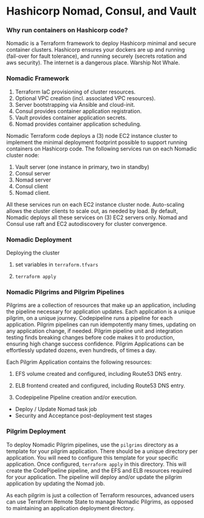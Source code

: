 # Hashicorp Nomad, Consul, and Vault

### Why run containers on Hashicorp code?  

Nomadic is a Terraform framework to deploy Hashicorp minimal and secure container clusters.  Hashicorp ensures your dockers are up and running (fail-over for fault tolerance), and running securely (secrets rotation and aws security). The internet is a dangerous place. Warship Not Whale.


### Nomadic Framework

1. Terraform IaC provisioning of cluster resources.
2. Optional VPC creation (incl. associated VPC resources).
3. Server bootstrapping via Ansible and cloud-init.
4. Consul provides container application registration.
5. Vault provides container application secrets.
6. Nomad provides container application scheduling.

Nomadic Terraform code deploys a (3) node EC2 instance cluster to implement the minimal deployment footprint possible to support running containers on Hashicorp code. The following services run on each Nomadic cluster node:

  1. Vault server (one instance in primary, two in standby)
  2. Consul server
  3. Nomad server
  4. Consul client
  5. Nomad client.

All these services run on each EC2 instance cluster node. Auto-scaling allows the cluster clients to scale out, as needed by load. By default, Nomadic deploys all these services on (3) EC2 servers only. Nomad and Consul use raft and EC2 autodiscovery for cluster convergence.





### Nomadic Deployment

Deploying the cluster

1. set variables in `terraform.tfvars`

2. `terraform apply`




### Nomadic Pilgrims and Pilgrim Pipelines

Pilgrims are a collection of resources that make up an application, including the pipeline necessary for application updates. Each application is a unique pilgrim, on a unique journey. Codepipeline runs a pipeline for each application. Pilgrim pipelines can run idempotently many times, updating on any application change, if needed.  Pilgrim pipeline unit and integration testing finds breaking changes before code makes it to production, ensuring high change success confidence. Pilgrim Applications can be effortlessly updated dozens, even hundreds, of times a day.

Each Pilgrim Application contains the following resources:

1. EFS volume created and configured, including Route53 DNS entry.

2. ELB frontend created and configured, including Route53 DNS entry.

3. Codepipeline Pipeline creation and/or execution.
  - Deploy / Update Nomad task job 
  - Security and Acceptance post-deployment test stages


### Pilgrim Deployment

To deploy Nomadic Pilgrim pipelines, use the `pilgrims` directory as a template for your pilgrim application. There should be a unique directory per application. You will need to configure this template for your specific application. Once configured, `terraform apply` in this directory. This will create the CodePipeline pipeline, and the EFS and ELB resources required for your application.  The pipeline will deploy and/or update the pilgrim application by updating the Nomad job.

As each pilgrim is just a collection of Terraform resources, advanced users can use Terraform Remote State to manage Nomadic Pilgrims, as opposed to maintaining an application deployment directory.
